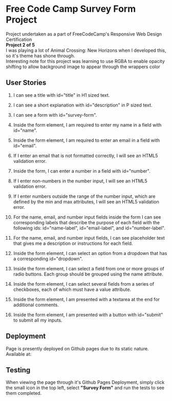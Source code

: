 # Free Code Camp Survey Form Project
Project undertaken as a part of FreeCodeCamp's Responsive Web Design Certification<br>
**Project 2 of 5**<br>
I was playing a lot of Animal Crossing: New Horizons when I developed this, so it's theme has shone through.<br>
Interesting note for this project was learning to use RGBA to enable opacity shifting to allow background image to appear through the wrappers color
## User Stories
1. I can see a title with id="title" in H1 sized text.

1. I can see a short explanation with id="description" in P sized text.

1. I can see a form with id="survey-form".

1. Inside the form element, I am required to enter my name in a field with id="name".

1. Inside the form element, I am required to enter an email in a field with id="email".

1. If I enter an email that is not formatted correctly, I will see an HTML5 validation error.

1. Inside the form, I can enter a number in a field with id="number".

1. If I enter non-numbers in the number input, I will see an HTML5 validation error.

1. If I enter numbers outside the range of the number input, which are defined by the min and max attributes, I will see an HTML5 validation error.

1. For the name, email, and number input fields inside the form I can see corresponding labels that describe the purpose of each field with the following ids: id="name-label", id="email-label", and id="number-label".

1. For the name, email, and number input fields, I can see placeholder text that gives me a description or instructions for each field.

1. Inside the form element, I can select an option from a dropdown that has a corresponding id="dropdown".

1. Inside the form element, I can select a field from one or more groups of radio buttons. Each group should be grouped using the name attribute.

1. Inside the form element, I can select several fields from a series of checkboxes, each of which must have a value attribute.

1. Inside the form element, I am presented with a textarea at the end for additional comments.

1. Inside the form element, I am presented with a button with id="submit" to submit all my inputs.
## Deployment

Page is presently deployed on Github pages due to its static nature. Available at: 

## Testing
When viewing the page through it's Github Pages Deployment, simply click the small icon in the top left, select **"Survey Form"** and run the tests to see them completed. 